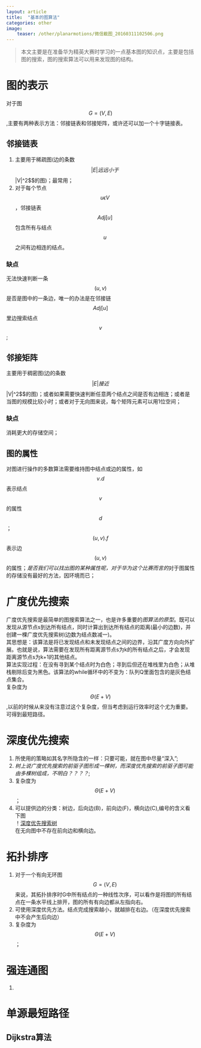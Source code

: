 ```yaml
---
layout: article
title:  "基本的图算法"
categories: other
image:
    teaser: /other/planarmotions/微信截图_20160311102506.png
---
```


> 本文主要是在准备华为精英大赛时学习的一点基本图的知识点，主要是包括图的搜索，图的搜索算法可以用来发现图的结构。

# 图的表示
对于图$$G=(V,E)$$,主要有两种表示方法：邻接链表和邻接矩阵，或许还可以加一个十字链接表。  
## 邻接链表
1. 主要用于稀疏图(边的条数$$|E|远远小于$$|V|^2$$的图)；最常用；  
2. 对于每个节点$$u \epsilon V $$，邻接链表$$Adj[u]$$包含所有与结点$$u$$之间有边相连的结点。  
### 缺点
无法快速判断一条$$(u,v)$$是否是图中的一条边，唯一的办法是在邻接链$$Adj[u]$$里边搜索结点$$v$$;  
## 邻接矩阵
主要用于稠密图(边的条数$$|E|接近$$|V|^2$$的图)；或者如果需要快速判断任意两个结点之间是否有边相连；或者是当图的规模比较小时；或者对于无向图来说，每个矩阵元素可以用1位空间；
### 缺点
消耗更大的存储空间；
## 图的属性
对图进行操作的多数算法需要维持图中结点或边的属性，如$$v.d$$表示结点$$v$$的属性$$d$$；$$(u,v).f$$表示边$$(u,v)$$的属性；*是否我们可以找出图的某种属性呢，对于华为这个比赛而言的*对于图属性的存储没有最好的方法，因环境而已；
# 广度优先搜索
广度优先搜索是最简单的图搜索算法之一，也是许多重要的*图算法的原型*。既可以发现从源节点s到达所有结点，同时计算出到达所有结点的距离(最小的边数)，并创建一棵广度优先搜索树(边数为结点数减一)。  
其思想是：该算法是将已发现结点和未发现结点之间的边界，沿其广度方向向外扩展。也就是说，算法需要在发现所有距离源节点s为k的所有结点之后，才会发现距离源节点s为k+1的其他结点。  
算法实现过程：在没有寻到某个结点时为白色；寻到后但还在堆栈里为白色；从堆栈剔除后变为黑色。该算法的while循环中的不变为：队列Q里面包含的是灰色结点集合。  
复杂度为$$\Theta(E+V)$$,以前的时候从来没有注意过这个复杂度，但当考虑到运行效率时这个尤为重要。  
可得到最短路径。
# 深度优先搜索
1. 所使用的策略如其名字所隐含的一样：只要可能，就在图中尽量“深入”;  
2. *树上说广度优先搜索的前驱子图形成一棵树，而深度优先搜索的前驱子图可能由多棵树组成，不明白？？？？*;  
3. 复杂度为$$\Theta(E+V)$$；  
4. 可以提供边的分类：树边，后向边(B)，前向边(F)，横向边(C),编号的含义看下图  
！[深度优先搜索树](/images/other/graph/1111733359.jpg)  
在无向图中不存在前向边和横向边。
# 拓扑排序
1. 对于一个有向无环图$$G=(V,E)$$来说，其拓扑排序时G中所有结点的一种线性次序，可以看作是将图的所有结点在一条水平线上排开，图的所有有向边都从左指向右。  
2. 可使用深度优先方法。结点完成搜索越小，就越排在右边。（在深度优先搜索中不会产生后向边）
3. 复杂度为$$\Theta(E+V)$$；  
# 强连通图
1. 
# 单源最短路径
## Dijkstra算法
